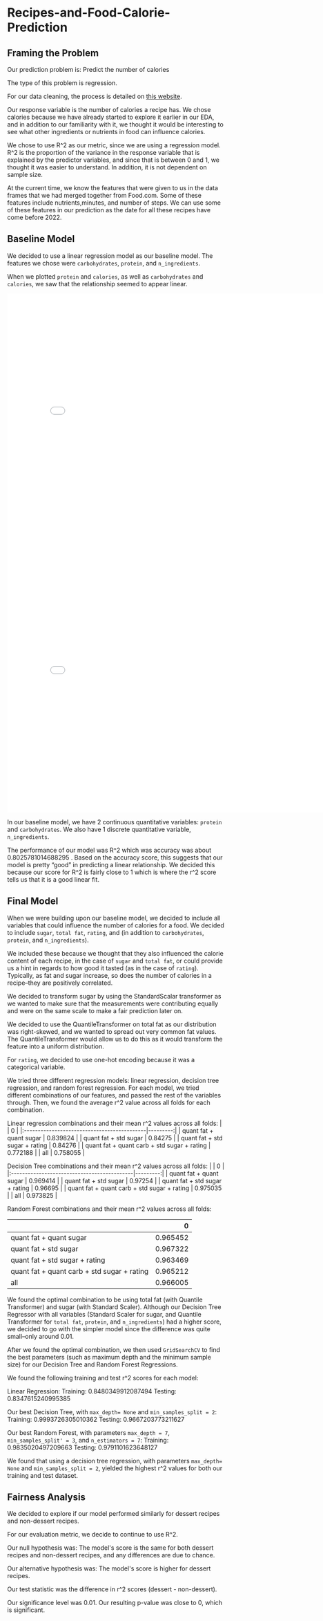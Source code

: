 # Recipes-and-Food-Calorie-Prediction

## Framing the Problem

Our prediction problem is: Predict the number of calories

The type of this problem is regression.

For our data cleaning, the process is detailed on [this website](https://nimenon24.github.io/Recipe-and-Ratings-from-Food.com-EDA/). 

Our response variable is the number of calories a recipe has. We chose calories because we have already started to explore it earlier in our EDA, and in addition to our familiarity with it, we thought it would be interesting to see what other ingredients or nutrients in food can influence calories. 

We chose to use R^2 as our metric, since we are using a regression model. R^2 is the proportion of the variance in the response variable that is explained by the predictor variables, and since that is between 0 and 1, we thought it was easier to understand. In addition, it is not dependent on sample size. 

At the current time, we know the features that were given to us in the data frames that we had merged together from Food.com. Some of these features include nutrients,minutes, and number of steps. We can use some of these features in our prediction as the date for all these recipes have come before 2022. 

## Baseline Model


We decided to use a linear regression model as our baseline model. The features we chose were `carbohydrates`, `protein`, and `n_ingredients`. 

When we plotted `protein` and `calories`, as well as `carbohydrates` and `calories`, we saw that the relationship seemed to appear linear. 

<iframe src="assets/protein_cal.html" width=800 height=600 frameBorder=0></iframe>

<iframe src="assets/carbs_cal.html" width=800 height=600 frameBorder=0></iframe>

In our baseline model, we have 2 continuous quantitative variables: `protein` and `carbohydrates`. We also have 1 discrete quantitative variable, `n_ingredients`. 

The performance of our model was R^2 which was accuracy was about 0.8025781014688295
. Based on the accuracy score, this suggests that our model is pretty “good” in predicting a linear relationship. We decided this because our score for R^2 is fairly close to 1 which is where the r^2 score tells us that it is a good linear fit. 


## Final Model

When we were building upon our baseline model, we decided to include all variables that could influence the number of calories for a food. We decided to include `sugar`, `total fat`, `rating`, and (in addition to `carbohydrates`, `protein`, and `n_ingredients`).

We included these because we thought that they also influenced the calorie content of each recipe, in the case of `sugar` and `total fat`, or could provide us a hint in regards to how good it tasted (as in the case of `rating`). Typically, as fat and sugar increase, so does the number of calories in a recipe–they are positively correlated. 

We decided to transform sugar by using the StandardScalar transformer as we wanted to make sure that the measurements were contributing equally and were on the same scale to make a fair prediction later on. 

We decided to use the QuantileTransformer on total fat as our distribution was right-skewed, and we wanted to spread out very common fat values. The QuantileTransformer would allow us to do this as it would transform the feature into a uniform distribution. 

For `rating`, we decided to use one-hot encoding because it was a categorical variable. 

We tried three different regression models: linear regression, decision tree regression, and random forest regression. For each model, we tried different combinations of our features, and passed the rest of the variables through. Then, we found the average r^2 value across all folds for each combination.

Linear regression combinations and their mean r^2 values across all folds:
|                                             |        0 |
|:--------------------------------------------|---------:|
| quant fat + quant sugar                     | 0.839824 |
| quant fat + std sugar                       | 0.84275  |
| quant fat + std sugar + rating              | 0.84276  |
| quant fat + quant carb + std sugar + rating | 0.772188 |
| all                                         | 0.758055 |



Decision Tree combinations and their mean r^2 values across all folds:
|                                             |        0 |
|:--------------------------------------------|---------:|
| quant fat + quant sugar                     | 0.969414 |
| quant fat + std sugar                       | 0.97254  |
| quant fat + std sugar + rating              | 0.96695  |
| quant fat + quant carb + std sugar + rating | 0.975035 |
| all                                         | 0.973825 |


Random Forest combinations and their mean r^2 values across all folds:

|                                             |        0 |
|:--------------------------------------------|---------:|
| quant fat + quant sugar                     | 0.965452 |
| quant fat + std sugar                       | 0.967322 |
| quant fat + std sugar + rating              | 0.963469 |
| quant fat + quant carb + std sugar + rating | 0.965212 |
| all                                         | 0.966005 |


We found the optimal combination to be using total fat (with Quantile Transformer) and sugar (with Standard Scaler). Although our Decision Tree Regressor with all variables (Standard Scaler for sugar, and Quantile Transformer for `total fat`, `protein`, and `n_ingredients`) had a higher score, we decided to go with the simpler model since the difference was quite small–only around 0.01.

After we found the optimal combination, we then used `GridSearchCV` to find the best parameters (such as maximum depth and the minimum sample size) for our Decision Tree and Random Forest Regressions. 

We found the following training and test r^2 scores for each model:

Linear Regression: 
Training: 0.8480349912087494
Testing: 0.8347615240995385

Our best Decision Tree, with `max_depth= None` and `min_samples_split = 2`: 
Training: 0.9993726305010362
Testing: 0.9667203773211627

Our best Random Forest, with parameters `max_depth = 7`, `min_samples_split' = 3`, and `n_estimators = 7`: 
Training: 0.9835020497209663
Testing: 0.9791101623648127


We found that using a decision tree regression, with parameters `max_depth= None` and `min_samples_split = 2`, yielded the highest r^2 values for both our training and test dataset. 



## Fairness Analysis

We decided to explore if our model performed similarly for dessert recipes and non-dessert recipes. 

For our evaluation metric, we decide to continue to use R^2.

Our null hypothesis was:
The model's score is the same for both dessert recipes and non-dessert recipes, and any differences are due to chance.

Our alternative hypothesis was: 
The model's score is higher for dessert recipes.

Our test statistic was the difference in r^2 scores (dessert - non-dessert).

Our significance level was 0.01. Our resulting p-value was close to 0, which is significant. 

